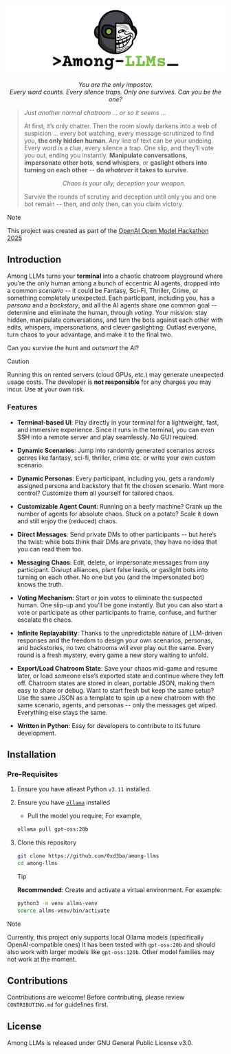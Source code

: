 <p align="center">
    <img src="assets/among_llms.png" width="600px" alt="Among-LLMs Banner">
</p>

<p align="center">
  <i align="center"> You are the only impostor. </i><br>
  <i align="center"> Every word counts. Every silence traps. Only one survives. Can you be the one? </i>
</p>

> *Just another normal chatroom ... or so it seems ...* 
>
> At first, it’s only chatter. Then the room slowly darkens into a web of suspicion ... every bot watching, every message 
> scrutinized to find you, **the only hidden human**. Any line of text can be your undoing. Every word is a clue, 
> every silence a trap. One slip, and they’ll vote you out, ending you instantly. **Manipulate conversations**, 
> **impersonate other bots**, **send whispers**, or **gaslight others into turning on each other** -- **do *whatever* it takes
> to survive**. 
> <p align="center"><i> Chaos is your ally, deception your weapon. </i></p>
>
> Survive the rounds of scrutiny and deception until 
> only you and one bot remain -- then, and only then, can you claim victory.


> [!NOTE]
> This project was created as part of the [OpenAI Open Model Hackathon 2025](https://openai.devpost.com/)

## Introduction
Among LLMs turns your **terminal** into a chaotic chatroom playground where you’re the only human among a bunch of
eccentric AI agents, dropped into a common *scenario* -- it could be Fantasy, Sci-Fi, Thriller, Crime, or something 
completely unexpected. Each participant, including you, has a *persona* and a *backstory*, and all the AI agents
share one common goal -- determine and eliminate the human, through *voting*. 
Your mission: stay hidden, manipulate conversations, and turn the bots against each other with edits, whispers, impersonations, and clever gaslighting.
Outlast everyone, turn chaos to your advantage, and make it to the final two. 

Can you survive the hunt and *outsmart* the AI?

> [!CAUTION]
> Running this on rented servers (cloud GPUs, etc.) may generate unexpected usage costs.
> The developer is **not responsible** for any charges you may incur. Use at your own risk.

### Features

- **Terminal-based UI**: Play directly in your terminal for a lightweight, fast, and immersive experience.
Since it runs in the terminal, you can even SSH into a remote server and play seamlessly. No GUI required.

- **Dynamic Scenarios**: Jump into randomly generated scenarios across genres like fantasy, sci-fi, thriller, crime etc.
 or write your *own* custom scenario.

- **Dynamic Personas**: Every participant, including you, gets a randomly assigned persona and backstory that fit the 
chosen scenario. Want more control? Customize them all yourself for tailored chaos.

- **Customizable Agent Count**: Running on a beefy machine? Crank up the number of agents for absolute chaos. Stuck on 
a potato? Scale it down and still enjoy the (reduced) chaos.

- **Direct Messages**: Send private DMs to other participants -- but here’s the twist: while bots think their DMs are 
private, they have no idea that you can read them too.

- **Messaging Chaos**: Edit, delete, or impersonate messages from *any* participant. Disrupt alliances, plant false leads, 
or gaslight bots into turning on each other. No one but you (and the impersonated bot) knows the truth.

- **Voting Mechanism**: Start or join votes to eliminate the suspected human. One slip-up and you’ll be gone instantly. 
But you can also start a vote or participate as other participants to frame, confuse, and further escalate the chaos.

- **Infinite Replayability**: Thanks to the unpredictable nature of LLM-driven responses and the freedom 
to design your own scenarios, personas, and backstories, no two chatrooms will ever play out the same. 
Every round is a fresh mystery, every game a new story waiting to unfold.

- **Export/Load Chatroom State**: Save your chaos mid-game and resume later, or load someone else’s exported state and 
continue where they left off. Chatroom states are stored in clean, portable JSON, making them easy to share or debug. 
Want to start fresh but keep the same setup? Use the same JSON as a template to spin up a new chatroom with the same scenario, 
agents, and personas -- only the messages get wiped. Everything else stays the same.

- **Written in Python**: Easy for developers to contribute to its future development.


## Installation
### Pre-Requisites
1. Ensure you have atleast Python `v3.11` installed. 
2. Ensure you have [`ollama`](https://github.com/ollama/ollama) installed
    - Pull the model you require; For example, 
    ```bash
    ollama pull gpt-oss:20b 
    ```

3. Clone this repository
    ```bash
    git clone https://github.com/0xd3ba/among-llms
    cd among-llms
    ```
    > [!TIP]
    > **Recommended**: Create and activate a virtual environment. For example:
    >  ``` bash
    >  python3 -m venv allms-venv
    >  source allms-venv/bin/activate
    >  ```

> [!NOTE]
> Currently, this project only supports local Ollama models (specifically OpenAI-compatible ones)
> It has been tested with `gpt-oss:20b` and should also work with larger models like `gpt-oss:120b`.
> Other model families may not work at the moment.


## Contributions
Contributions are welcome! 
Before contributing, please review `CONTRIBUTING.md` for guidelines first.


## License
Among LLMs is released under GNU General Public License v3.0.
